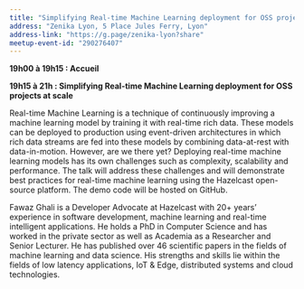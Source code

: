 ```yaml
---
title: "Simplifying Real-time Machine Learning deployment for OSS projects at scale"
address: "Zenika Lyon, 5 Place Jules Ferry, Lyon"
address-link: "https://g.page/zenika-lyon?share"
meetup-event-id: "290276407"
---
```


**19h00 à 19h15 : Accueil**

**19h15 à 21h : Simplifying Real-time Machine Learning deployment for OSS projects at scale**

Real-time Machine Learning is a technique of continuously improving a machine learning model by training it with real-time rich data.
These models can be deployed to production using event-driven architectures in which rich data streams are fed into these models by combining data-at-rest with data-in-motion.
However, are we there yet? Deploying real-time machine learning models has its own challenges such as complexity, scalability and performance.
The talk will address these challenges and will demonstrate best practices for real-time machine learning using the Hazelcast open-source platform.
The demo code will be hosted on GitHub.

Fawaz Ghali is a Developer Advocate at Hazelcast with 20+ years’ experience in software development, machine learning and real-time intelligent applications.
He holds a PhD in Computer Science and has worked in the private sector as well as Academia as a Researcher and Senior Lecturer.
He has published over 46 scientific papers in the fields of machine learning and data science.
His strengths and skills lie within the fields of low latency applications, IoT & Edge, distributed systems and cloud technologies.
